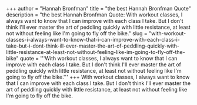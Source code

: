 +++
author = "Hannah Bronfman"
title = "the best Hannah Bronfman Quote"
description = "the best Hannah Bronfman Quote: With workout classes, I always want to know that I can improve with each class I take. But I don't think I'll ever master the art of peddling quickly with little resistance, at least not without feeling like I'm going to fly off the bike."
slug = "with-workout-classes-i-always-want-to-know-that-i-can-improve-with-each-class-i-take-but-i-dont-think-ill-ever-master-the-art-of-peddling-quickly-with-little-resistance-at-least-not-without-feeling-like-im-going-to-fly-off-the-bike"
quote = '''With workout classes, I always want to know that I can improve with each class I take. But I don't think I'll ever master the art of peddling quickly with little resistance, at least not without feeling like I'm going to fly off the bike.'''
+++
With workout classes, I always want to know that I can improve with each class I take. But I don't think I'll ever master the art of peddling quickly with little resistance, at least not without feeling like I'm going to fly off the bike.

